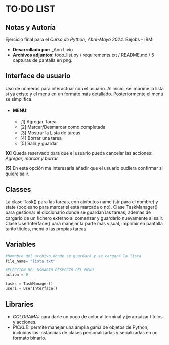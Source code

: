 # TO·DO LIST
## Notas y Autoría
Ejercicio final para el _Curso de Python, Abril-Mayo 2024._ Bejobs - IBM!

+ **Desarrollado por:** _Ann Livio
+ **Archivos adjuntos:** todo_list.py / requirements.txt / README.md / 5 capturas de pantalla en png.

## Interface de usuario
Uso de números para interactuar con el usuario. Al inicio, se imprime la lista si ya existe y el menú en un formato más detallado. Posteriormente el menú se simplifica.

* #### MENU:
  + [1] Agregar Tarea
  + [2] Marcar/Desmarcar como completada
  + [3] Mostrar la Lista de tareas
  + [4] Borrar una tarea
  + [5] Salir y guardar
  
**[0]** Queda reservado para que el usuario pueda cancelar las acciones: _Agregar, marcar y borrar._

**[5]** En esta opción me interesaría añadir que el usuario pudiera confirmar si quiere salir.

## Classes
La clase Task() para las tareas, con atributos name (str para el nombre) y state (booleano para marcar si está marcada o no).
Clase TaskManager() para gestionar el diccionario donde se guardan las tareas, además de cargarlo de un fichero externo al comenzar y guardarlo nuevamente al salir.
Clase UserInterface() para manejar la parte más visual, imprimir en pantalla tanto títulos, menú o las propias tareas.

## Variables
```python
#Nomnbre del archivo donde se guardará y se cargará la lista  
file_name= "lista.txt"

#ELECCION DEL USUARIO RESPECTO DEL MENU
action = 0

tasks = TaskManager()
useri = UserInterface()

```

## Libraries

* _COLORAMA:_ para darle un poco de color al terminal y jerarquizar títulos y acciones.
* _PICKLE:_ permite manejar una amplia gama de objetos de Python, incluidas las instancias de clases personalizadas y serializarlas en un formato binario.


